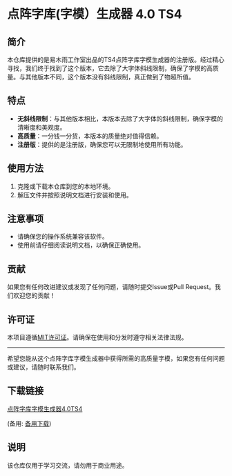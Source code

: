 # 点阵字库(字模）生成器 4.0 TS4

## 简介

本仓库提供的是易木雨工作室出品的TS4点阵字库字模生成器的注册版。经过精心寻找，我们终于找到了这个版本，它去除了大字体斜线限制，确保了字模的高质量。与其他版本不同，这个版本没有斜线限制，真正做到了物超所值。

## 特点

- **无斜线限制**：与其他版本相比，本版本去除了大字体的斜线限制，确保字模的清晰度和美观度。
- **高质量**：一分钱一分货，本版本的质量绝对值得信赖。
- **注册版**：提供的是注册版，确保您可以无限制地使用所有功能。

## 使用方法

1. 克隆或下载本仓库到您的本地环境。
2. 解压文件并按照说明文档进行安装和使用。

## 注意事项

- 请确保您的操作系统兼容该软件。
- 使用前请仔细阅读说明文档，以确保正确使用。

## 贡献

如果您有任何改进建议或发现了任何问题，请随时提交Issue或Pull Request。我们欢迎您的贡献！

## 许可证

本项目遵循[MIT许可证](LICENSE)。请确保在使用和分发时遵守相关法律法规。

---

希望您能从这个点阵字库字模生成器中获得所需的高质量字模，如果您有任何问题或建议，请随时联系我们。

## 下载链接
[点阵字库字模生成器4.0TS4](https://pan.quark.cn/s/c31768213b40) 

(备用: [备用下载](https://pan.baidu.com/s/1vgnT5QzanbAILij0E5OmKg?pwd=1234))

## 说明

该仓库仅用于学习交流，请勿用于商业用途。
